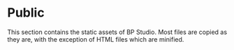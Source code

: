 
# Public

This section contains the static assets of BP Studio.
Most files are copied as they are,
with the exception of HTML files which are minified.
